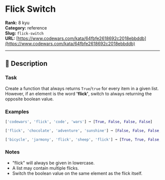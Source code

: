 # Flick Switch

**Rank:** 8 kyu  
**Category:** reference  
**Slug:** `flick-switch`  
**URL:** [https://www.codewars.com/kata/64fbfe2618692c2018ebbddb](https://www.codewars.com/kata/64fbfe2618692c2018ebbddb)

---

## 📝 Description

### Task

Create a function that always returns `True`/`true` for every item in a given list.  
However, if an element is the word **'flick'**, switch to always returning the opposite boolean value.

### Examples

```python
['codewars', 'flick', 'code', 'wars'] ➞ [True, False, False, False]

['flick', 'chocolate', 'adventure', 'sunshine'] ➞ [False, False, False, False]

['bicycle', 'jarmony', 'flick', 'sheep', 'flick'] ➞ [True, True, False, False, True]
```

### Notes

- "flick" will always be given in lowercase.
- A list may contain multiple flicks.
- Switch the boolean value on the same element as the flick itself.
